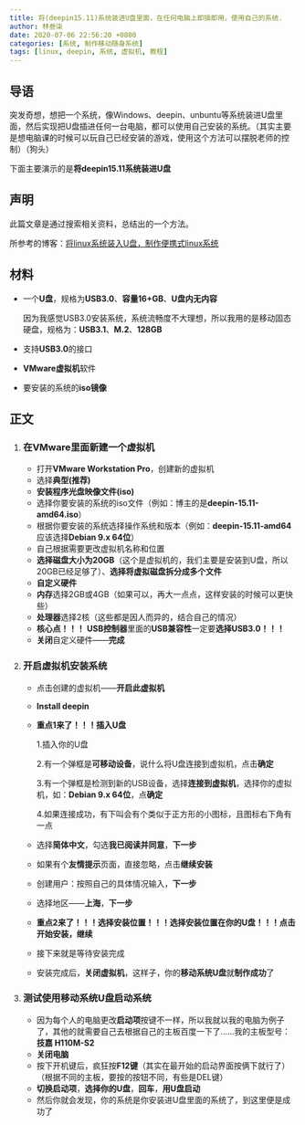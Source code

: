 ```yaml
---
title: 将(deepin15.11)系统装进U盘里面，在任何电脑上即插即用，使用自己的系统.
author: 林叁柒
date: 2020-07-06 22:56:20 +0800
categories: [系统, 制作移动随身系统]
tags: [linux, deepin, 系统, 虚拟机, 教程]
---
```


## 导语

突发奇想，想把一个系统，像Windows、deepin、unbuntu等系统装进U盘里面，然后实现把U盘插进任何一台电脑，都可以使用自己安装的系统。（其实主要是想电脑课的时候可以玩自己已经安装的游戏，使用这个方法可以摆脱老师的控制）（狗头）

下面主要演示的是**将deepin15.11系统装进U盘**

## 声明

此篇文章是通过搜索相关资料，总结出的一个方法。

所参考的博客：[将linux系统装入U盘，制作便携式linux系统](https://blog.csdn.net/weixin_43136674/article/details/82419348)

## 材料

- 一个**U盘**，规格为**USB3.0**、**容量16+GB**、**U盘内无内容**

  因为我感觉USB3.0安装系统，系统流畅度不大理想，所以我用的是移动固态硬盘，规格为：**USB3.1**、**M.2**、**128GB**

- 支持**USB3.0**的接口

- **VMware虚拟机**软件

- 要安装的系统的**iso镜像**

## 正文

1. ### 在VMware里面新建一个虚拟机

   - 打开**VMware Workstation Pro**，创建新的虚拟机
   - 选择**典型(推荐)**
   - **安装程序光盘映像文件(iso)**
   - 选择你要安装的系统的iso文件（例如：博主的是**deepin-15.11-amd64.iso**）
   - 根据你要安装的系统选择操作系统和版本（例如：**deepin-15.11-amd64**应该选择**Debian 9.x 64位**）
   - 自己根据需要更改虚拟机名称和位置
   - **选择磁盘大小为20GB**（这个是虚拟机的，我们主要是安装到U盘，所以20GB已经足够了）、**选择将虚拟磁盘拆分成多个文件**
   - **自定义硬件**
   - **内存**选择2GB或4GB（如果可以，再大一点点，这样安装的时候可以更快些）
   - **处理器**选择2核（这些都是因人而异的，结合自己的情况）
   - **核心点！！！** **USB控制器**里面的**USB兼容性**一定要**选择USB3.0！！！**
   - **关闭**自定义硬件——**完成**
   
2. ### 开启虚拟机安装系统

   - 点击创建的虚拟机——**开启此虚拟机**

   - **Install deepin**

   - **重点1来了！！！插入U盘**

     1.插入你的U盘

     2.有一个弹框是**可移动设备**，说什么将U盘连接到虚拟机，点击**确定**

     3.有一个弹框是检测到新的USB设备，选择**连接到虚拟机**，选择你的虚拟机，如：**Debian 9.x 64位**，点**确定**

     4.如果连接成功，有下叫会有个类似于正方形的小图标，且图标右下角有一点

   - 选择**简体中文**，勾选**我已阅读并同意**，**下一步**

   - 如果有个**友情提示**页面，直接忽略，点击**继续安装**

   - 创建用户：按照自己的具体情况输入，**下一步**

   - 选择地区——**上海**，**下一步**

   - **重点2来了！！！选择安装位置！！！选择安装位置在你的U盘！！！点击开始安装，继续**

   - 接下来就是等待安装完成

   - 安装完成后，**关闭虚拟机**，这样子，你的**移动系统U盘**就**制作成功**了

3. ### 测试使用移动系统U盘启动系统

   - 因为每个人的电脑更改**启动项**按键不一样，所以我就以我的电脑为例子了，其他的就需要自己去根据自己的主板百度一下了......我的主板型号：**技嘉 H110M-S2**
   - **关闭电脑**
   - 按下开机键后，疯狂按**F12键**（其实在最开始的启动界面按俩下就行了）（根据不同的主板，要按的按钮不同，有些是DEL键）
   - **切换启动项**，**选择你的U盘**，**回车**，**用U盘启动**
   - 然后你就会发现，你的系统是你安装进U盘里面的系统了，到这里便是成功了
 
